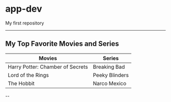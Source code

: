 # app-dev
My first repository

---

## **My Top Favorite Movies and Series**

| Movies | Series |
| ----------- | ----------- |
| Harry Potter: Chamber of Secrets | Breaking Bad |
| Lord of the Rings | Peeky Blinders |
| The Hobbit | Narco Mexico |

--
